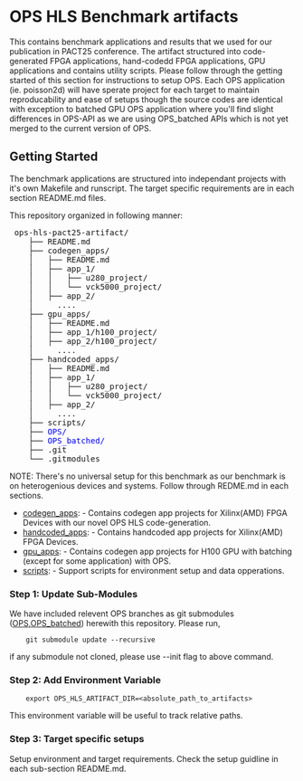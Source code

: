 # OPS HLS Benchmark artifacts

This contains benchmark applications and results that we used for our publication in PACT25 conference. The artifact structured into code-generated FPGA applications, hand-codedd FPGA applications, GPU applications and contains utility scripts. Please follow through the getting started of this section for instructions to setup OPS. Each OPS application (ie. poisson2d) will have sperate project for each target to maintain reproducability and ease of setups though the source codes are identical with exception to batched GPU OPS application where you'll find slight differences in OPS-API as we are using OPS_batched APIs which is not yet merged to the current version of OPS.

## Getting Started

The benchmark applications are structured into independant projects with it's own Makefile and runscript. The target specific requirements are in each section README.md files.

This repository organized in following manner:

<pre> ops-hls-pact25-artifact/ 
    ├── README.md 
    ├── codegen_apps/
    │   ├── README.md 
    │   ├── app_1/
    │   │   ├── u280_project/
    │   │   └── vck5000_project/
    │   ├── app_2/
    │     ....
    ├── gpu_apps/
    │   ├── README.md 
    │   ├── app_1/h100_project/ 
    │   ├── app_2/h100_project/
    │     ....
    ├── handcoded_apps/
    │   ├── README.md 
    │   ├── app_1/
    │   │   ├── u280_project/
    │   │   └── vck5000_project/
    │   ├── app_2/
    │     ....
    ├── scripts/
    ├── <font color="blue">OPS/</font>
    ├── <font color="blue">OPS_batched/</font>
    ├── .git
    └── .gitmodules</pre>

NOTE: There's no universal setup for this benchmark as our benchmark is on heterogenious devices and systems. Follow through REDME.md in each sections. 

* [codegen_apps](./codegen_apps): - Contains codegen app projects for Xilinx(AMD) FPGA Devices with our novel OPS HLS code-generation.
* [handcoded_apps](./hancoded_apps): - Contains handcoded app projects for Xilinx(AMD) FPGA Devices.
* [gpu_apps](./gpu_apps): - Contains codegen app projects for H100 GPU with batching (except for some application) with OPS.
* [scripts](./scripts): - Support scripts for environment setup and data opperations. 

### Step 1: Update Sub-Modules

We have included relevent OPS branches as git submodules ([OPS](./OPS),[OPS_batched](./OPS_batched)) herewith this repository. Please run,

        git submodule update --recursive

if any submodule not cloned, please use --init flag to above command.

### Step 2: Add Environment Variable

        export OPS_HLS_ARTIFACT_DIR=<absolute_path_to_artifacts>

This environment variable will be useful to track relative paths. 

### Step 3: Target specific setups

Setup environment and target requirements. Check the setup guidline in each sub-section README.md. 

